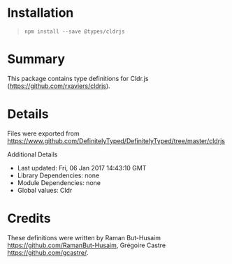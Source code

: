 # Installation
> `npm install --save @types/cldrjs`

# Summary
This package contains type definitions for Cldr.js (https://github.com/rxaviers/cldrjs).

# Details
Files were exported from https://www.github.com/DefinitelyTyped/DefinitelyTyped/tree/master/cldrjs

Additional Details
 * Last updated: Fri, 06 Jan 2017 14:43:10 GMT
 * Library Dependencies: none
 * Module Dependencies: none
 * Global values: Cldr

# Credits
These definitions were written by Raman But-Husaim <https://github.com/RamanBut-Husaim>, Grégoire Castre <https://github.com/gcastre/>.
